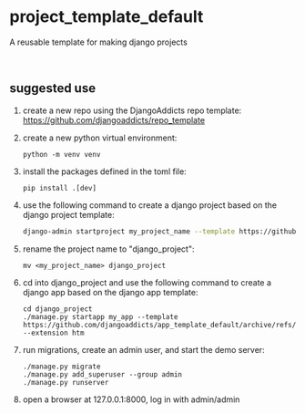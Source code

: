 # project_template_default
A reusable template for making django projects

<br/>

## suggested use
1. create a new repo using the DjangoAddicts repo template: https://github.com/djangoaddicts/repo_template 

2. create a new python virtual environment:

    ```shell
    python -m venv venv
    ```

3. install the packages defined in the toml file:

    ```shell
    pip install .[dev]
    ```

4. use the following command to create a django project based on the django project template:

    ```bash
    django-admin startproject my_project_name --template https://github.com/djangoaddicts/project_template_default/archive/refs/heads/main.zip
    ```

5. rename the project name to "django_project":
    
    ```shell
    mv <my_project_name> django_project
    ```

6. cd into django_project and use the following command to create a django app based on the django app template:

    ```shell
    cd django_project
    ./manage.py startapp my_app --template https://github.com/djangoaddicts/app_template_default/archive/refs/heads/main.zip --extension htm
    ```

7. run migrations, create an admin user, and start the demo server:

    ```shell
    ./manage.py migrate 
    ./manage.py add_superuser --group admin
    ./manage.py runserver 
    ```

8. open a browser at 127.0.0.1:8000, log in with admin/admin
